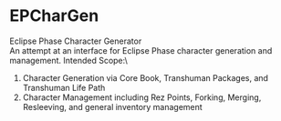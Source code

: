 # EPCharGen
Eclipse Phase Character Generator\
An attempt at an interface for Eclipse Phase character generation and management. Intended Scope:\
1) Character Generation via Core Book, Transhuman Packages, and Transhuman Life Path
2) Character Management including Rez Points, Forking, Merging, Resleeving, and general inventory management
